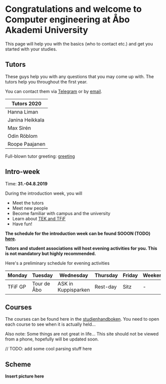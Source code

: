 # Congratulations and welcome to Computer engineering at Åbo Akademi University

This page will help you with the basics (who to contact etc.) and get you started with your studies.

## Tutors

These guys help you with any questions that you may come up with. The tutors help you throughout the first year.

You can contact them via [Telegram](COMMUNICATION.md#telegram) or by [email](COMMUNICATION.md#email).

| Tutors 2020               |
| ------------------------- |
| Hanna Liman               |
| Janina Heikkala           |
| Max Sirén                 |
| Odin Röblom               |
| Roope Paajanen            |

Full-blown tutor greeting: [greeting](http://datateknologerna.org/greeting)

## Intro-week

Time: **31.-04.8.2019**

During the introduction week, you will

* Meet the tutors
* Meet new people
* Become familiar with campus and the university
* Learn about [TEK and TFiF](TEKTFIF.md)
* Have fun!

**The schedule for the introduction week can be found SOOON (TODO) [here](https://www.abo.fi/studera-hos-oss/du-som-redan-studerar/studieinformation/studieorientering/).**

**Tutors and student associations will host evening activities for you. This is not mandatory but highly recommended.**

Here's a preliminary schedule for evening activities

| Monday   | Tuesday     | Wednesday         | Thursday   | Friday   | Weekend     |
| ---------|--------------|-------------------|------------|----------|-------------|
| TFiF GP  | Tour de Åbo  |ASK in Kuppisparken| Rest-day   | Sitz     | -           |

## Courses

The courses can be found here in the [studienhandboken](http://studiehandboken.abo.fi/sv/degree-programme/5071). You need to open each course to see when it is actually held...

Also note: Some things are not great in life... This site should not be viewed from a phone, hopefully will be updated soon.

// TODO: add some cool parsing stuff here

## Scheme

**Insert picture here**
